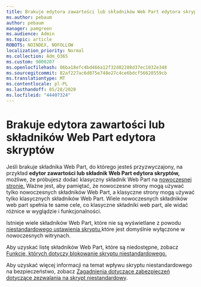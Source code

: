 ```yaml
---
title: Brakuje edytora zawartości lub składników Web Part edytora skryptów
ms.author: pebaum
author: pebaum
manager: pamgreen
ms.audience: Admin
ms.topic: article
ROBOTS: NOINDEX, NOFOLLOW
localization_priority: Normal
ms.collection: Adm_O365
ms.custom: 9000207
ms.openlocfilehash: 86ba18efc4bd466a12f32d82288d37ec1032e348
ms.sourcegitcommit: 82af227ac6d075e748e27c4ce6bdcf56628559cb
ms.translationtype: MT
ms.contentlocale: pl-PL
ms.lasthandoff: 05/28/2020
ms.locfileid: "44407324"
---
```

# <a name="content-editor-or-script-editor-web-parts-are-missing"></a>Brakuje edytora zawartości lub składników Web Part edytora skryptów

Jeśli brakuje składnika Web Part, do którego jesteś przyzwyczajony, na przykład **edytor zawartości lub składnik Web Part edytora skryptów,** możliwe, że próbujesz dodać klasyczny składnik Web Part na [nowoczesnej stronie.](https://support.office.com/article/classic-and-modern-web-part-experiences-3fdae6c3-8fc1-49ab-8708-8c104b882e64) Ważne jest, aby pamiętać, że nowoczesne strony mogą używać tylko nowoczesnych składników Web Part, a klasyczne strony mogą używać tylko klasycznych składników Web Part. Wiele nowoczesnych składników web part spełnia te same cele, co klasyczne składniki web part, ale widać różnice w wyglądzie i funkcjonalności.

Istnieje wiele składników Web Part, które nie są wyświetlane z powodu [niestandardowego ustawienia skryptu,](https://docs.microsoft.com/sharepoint/allow-or-prevent-custom-script)które jest domyślnie wyłączone w nowoczesnych witrynach. 

Aby uzyskać listę składników Web Part, które są niedostępne, zobacz [Funkcje, których dotyczy blokowanie skryptu niestandardowego.](https://docs.microsoft.com/sharepoint/allow-or-prevent-custom-script#features-affected-when-custom-script-is-blocked)

Aby uzyskać więcej informacji na temat wpływu skryptu niestandardowego na bezpieczeństwo, zobacz [Zagadnienia dotyczące zabezpieczeń dotyczące zezwalania na skrypt niestandardowy](https://docs.microsoft.com/sharepoint/security-considerations-of-allowing-custom-script).
